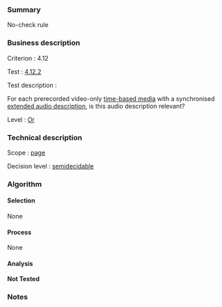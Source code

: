 ### Summary

No-check rule

### Business description

Criterion : 4.12

Test :
[4.12.2](http://www.accessiweb.org/index.php/accessiweb-22-english-version.html#test-4-12-2)

Test description :

For each prerecorded video-only [time-based
media](http://www.braillenet.org/accessibilite/referentiel-aw21-en/glossaire.php#mMediaTemp)
with a synchronised [extended audio
description](http://www.braillenet.org/accessibilite/referentiel-aw21-en/glossaire.php#mAudioDescE),
is this audio description relevant?

Level : [Or](/en/category/rules-design/accessiweb-11/level/or)

### Technical description

Scope : [page](/en/category/rules-design/accessiweb-11/scope/page)

Decision level :
[semidecidable](/en/category/rules-design/accessiweb-11/decision-level/semidecidable)

### Algorithm

#### Selection

None

#### Process

None

#### Analysis

**Not Tested**

### Notes


